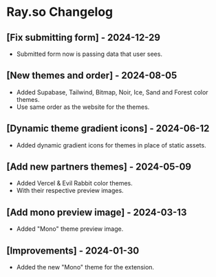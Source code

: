 # Ray.so Changelog

## [Fix submitting form] - 2024-12-29

- Submitted form now is passing data that user sees.

## [New themes and order] - 2024-08-05

- Added Supabase, Tailwind, Bitmap, Noir, Ice, Sand and Forest color themes.
- Use same order as the website for the themes.

## [Dynamic theme gradient icons] - 2024-06-12

- Added dynamic gradient icons for themes in place of static assets.

## [Add new partners themes] - 2024-05-09

- Added Vercel & Evil Rabbit color themes.
- With their respective preview images.

## [Add mono preview image] - 2024-03-13

- Added "Mono" theme preview image.

## [Improvements] - 2024-01-30

- Added the new "Mono" theme for the extension.
